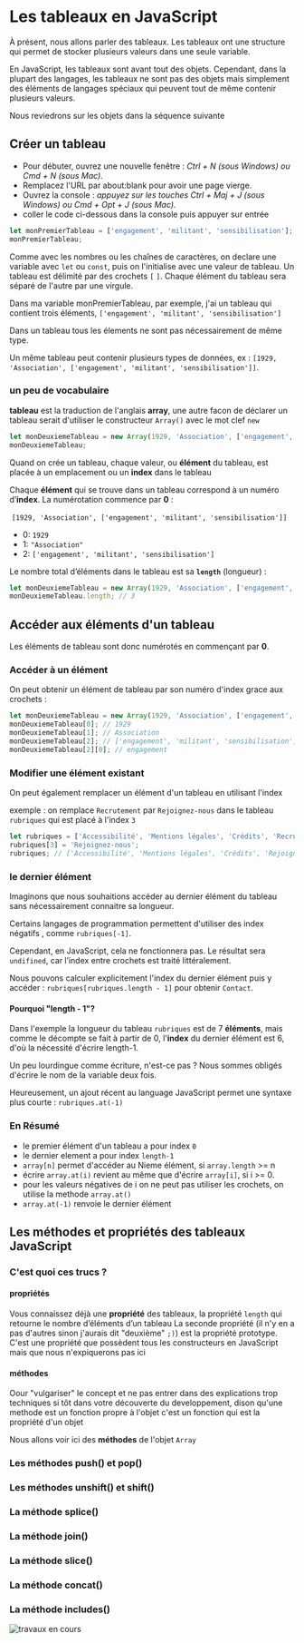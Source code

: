 # Les tableaux en JavaScript

À présent, nous allons parler des tableaux. Les tableaux ont une structure qui permet de stocker plusieurs valeurs dans une seule variable.

En JavaScript, les tableaux sont avant tout des objets. Cependant, dans la plupart des langages, les tableaux ne sont pas des objets mais simplement des éléments de langages spéciaux qui peuvent tout de même contenir plusieurs valeurs.

Nous reviedrons sur les objets dans la séquence suivante

## Créer un tableau
- Pour débuter, ouvrez une nouvelle fenêtre : *Ctrl + N (sous Windows) ou Cmd + N (sous Mac).*
- Remplacez l'URL par about:blank pour avoir une page vierge.
- Ouvrez la console : *appuyez sur les touches Ctrl + Maj + J (sous Windows) ou Cmd + Opt + J (sous Mac).*
- coller le code ci-dessous dans la console puis appuyer sur entrée

```jsx
let monPremierTableau = ['engagement', 'militant', 'sensibilisation'];
monPremierTableau;
```

Comme avec les nombres ou les chaînes de caractères, on declare une variable avec `let` ou `const`, puis on l'initialise avec une valeur de tableau. Un tableau est délimité par des crochets `[` `]`. Chaque élément du tableau sera séparé de l'autre par une virgule.

Dans ma variable monPremierTableau, par exemple, j'ai un tableau qui contient trois éléments, `['engagement', 'militant', 'sensibilisation']`

Dans un tableau tous les élements ne sont pas nécessairement de même type. 

Un même tableau peut contenir plusieurs types de données, ex : `[1929, 'Association', ['engagement', 'militant', 'sensibilisation']]`.

### un peu de vocabulaire
**tableau** est la traduction de l'anglais **array**, une autre facon de déclarer un tableau serait d'utiliser le constructeur `Array()` avec le mot clef `new` 
```jsx
let monDeuxiemeTableau = new Array(1929, 'Association', ['engagement', 'militant', 'sensibilisation'])
monDeuxiemeTableau;
```
Quand on crée un tableau, chaque valeur, ou **élément** du tableau, est placée à un emplacement ou un **index** dans le tableau

Chaque **élément** qui se trouve dans un tableau correspond à un numéro d’**index**. La numérotation commence par **0** :

 `[1929, 'Association', ['engagement', 'militant', 'sensibilisation']]`
 
- 0: `1929`
- 1: `"Association"`
- 2: `['engagement', 'militant', 'sensibilisation']`

Le nombre total d’éléments dans le tableau est sa **`length`** (longueur) :

```jsx
let monDeuxiemeTableau = new Array(1929, 'Association', ['engagement', 'militant', 'sensibilisation'])
monDeuxiemeTableau.length; // 3
```

## Accéder aux éléments d'un tableau
Les éléments de tableau sont donc numérotés en commençant par **0**.

### Accéder à un élément

On peut obtenir un élément de tableau par son numéro d'index grace aux crochets :
```jsx
let monDeuxiemeTableau = new Array(1929, 'Association', ['engagement', 'militant', 'sensibilisation'])
monDeuxiemeTableau[0]; // 1929
monDeuxiemeTableau[1]; // Association
monDeuxiemeTableau[2]; // ['engagement', 'militant', 'sensibilisation']
monDeuxiemeTableau[2][0]; // engagement
```

### Modifier une élément existant
On peut également remplacer un élément d'un tableau en utilisant l'index

exemple : on remplace `Recrutement` par `Rejoignez-nous` dans le tableau `rubriques`  qui est placé à l'index `3`
```jsx
let rubriques = ['Accessibilité', 'Mentions légales', 'Crédits', 'Recrutement', 'Publications', 'Presse',  'Contact']
rubriques[3] = 'Rejoignez-nous';
rubriques; // ['Accessibilité', 'Mentions légales', 'Crédits', 'Rejoignez-nous', 'Publications', 'Presse',  'Contact']
```

### le dernier élément
Imaginons que nous souhaitions accéder au dernier élément du tableau sans nécessairement connaitre sa longueur.

Certains langages de programmation permettent d'utiliser des index négatifs , comme `rubriques[-1]`.

Cependant, en JavaScript, cela ne fonctionnera pas. Le résultat sera `undifined`, car l’index entre crochets est traité littéralement.

Nous pouvons calculer explicitement l'index du dernier élément puis y accéder : `rubriques[rubriques.length - 1]` pour obtenir `Contact`.

#### Pourquoi "length - 1"?
Dans l'exemple la longueur du tableau `rubriques` est de 7 **éléments**, mais comme le décompte se fait à partir de 0, l'**index** du dernier élément est 6, d'où la nécessité d'écrire length-1.

Un peu lourdingue comme écriture, n'est-ce pas ? Nous sommes obligés d'écrire le nom de la variable deux fois.

Heureusement, un ajout récent au language JavaScript permet une syntaxe plus courte : `rubriques.at(-1)` 

### En Résumé
- le premier élément d'un tableau a pour index `0`
- le dernier element a pour index `length-1`
- `array[n]` permet d'accéder au Nieme élément, si `array.length` >= n
- écrire `array.at(i)` revient au même que d'écrire `array[i]`, si i >= 0.
- pour les valeurs négatives de i on ne peut pas utiliser les crochets, on utilise la methode `array.at()`
- `array.at(-1)` renvoie le dernier élément

## Les méthodes et propriétés des tableaux JavaScript
### C'est quoi ces trucs ?
#### propriétés
Vous connaissez déjà une **propriété** des tableaux, la propriété `length` qui retourne le nombre d’éléments d’un tableau
La seconde propriété (il n'y en a pas d'autres sinon j'aurais dit "deuxième" `;)`) est la propriété prototype.
C'est une propriété que possèdent tous les constructeurs en JavaScript mais que nous n'expiquerons pas ici
#### méthodes
Oour "vulgariser" le concept et ne pas entrer dans des explications trop techniques si tôt dans votre découverte du developpement, dison qu'une methode est un fonction propre à l'objet
c'est un fonction qui est la propriété d'un objet

Nous allons voir ici des **méthodes** de l'objet `Array`

### Les méthodes push() et pop()
### Les méthodes unshift() et shift()
### La méthode splice()
### La méthode join()
### La méthode slice()
### La méthode concat()
### La méthode includes()
![travaux en cours](https://www.gifgratis.net/gifs_animes/travaux_en_cours/21.gif "travaux en cours")
